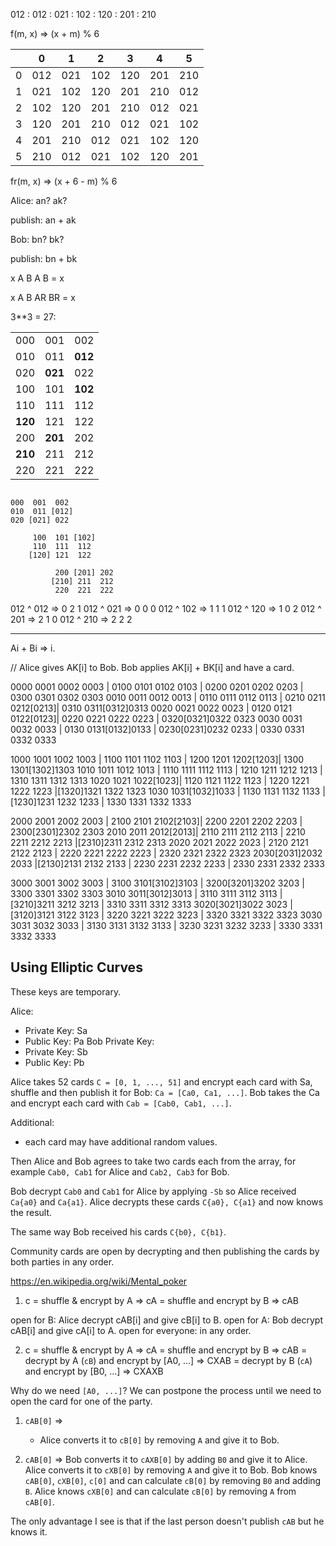 012 : 012
    : 021
    : 102
    : 120
    : 201
    : 210

f(m, x) => (x + m) % 6

| |  0|  1|  2|  3|  4|  5|
|-|---|---|---|---|---|---|
|0|012|021|102|120|201|210|
|1|021|102|120|201|210|012|
|2|102|120|201|210|012|021|
|3|120|201|210|012|021|102|
|4|201|210|012|021|102|120|
|5|210|012|021|102|120|201|

fr(m, x) => (x + 6 - m) % 6

Alice: an? ak?

publish: an + ak

Bob: bn? bk?

publish: bn + bk

x A B A B = x

x A B AR BR = x


3**3 = 27:

|        |       |       |
|--------|-------|-------|
|  000   |  001  |  002  |
|  010   |  011  |**012**|
|  020   |**021**|  022  |
|  100   |  101  |**102**|
|  110   |  111  |  112  |
|**120** |  121  |  122  |
|  200   |**201**|  202  |
|**210** |  211  |  212  |
|  220   |  221  |  222  |


```

000  001  002
010  011 [012]
020 [021] 022

     100  101 [102]
     110  111  112
    [120] 121  122

          200 [201] 202
         [210] 211  212
          220  221  222
```

012 ^ 012 => 0 2 1
012 ^ 021 => 0 0 0
012 ^ 102 => 1 1 1
012 ^ 120 => 1 0 2
012 ^ 201 => 2 1 0
012 ^ 210 => 2 2 2

----

Ai + Bi => i.

// Alice gives AK[i] to Bob. Bob applies AK[i] + BK[i] and have a card.

0000 0001 0002 0003 | 0100 0101 0102 0103 | 0200 0201 0202 0203 | 0300 0301 0302 0303
0010 0011 0012 0013 | 0110 0111 0112 0113 | 0210 0211 0212[0213]| 0310 0311[0312]0313
0020 0021 0022 0023 | 0120 0121 0122[0123]| 0220 0221 0222 0223 | 0320[0321]0322 0323
0030 0031 0032 0033 | 0130 0131[0132]0133 | 0230[0231]0232 0233 | 0330 0331 0332 0333

1000 1001 1002 1003 | 1100 1101 1102 1103 | 1200 1201 1202[1203]| 1300 1301[1302]1303
1010 1011 1012 1013 | 1110 1111 1112 1113 | 1210 1211 1212 1213 | 1310 1311 1312 1313
1020 1021 1022[1023]| 1120 1121 1122 1123 | 1220 1221 1222 1223 |[1320]1321 1322 1323
1030 1031[1032]1033 | 1130 1131 1132 1133 |[1230]1231 1232 1233 | 1330 1331 1332 1333

2000 2001 2002 2003 | 2100 2101 2102[2103]| 2200 2201 2202 2203 | 2300[2301]2302 2303
2010 2011 2012[2013]| 2110 2111 2112 2113 | 2210 2211 2212 2213 |[2310]2311 2312 2313
2020 2021 2022 2023 | 2120 2121 2122 2123 | 2220 2221 2222 2223 | 2320 2321 2322 2323
2030[2031]2032 2033 |[2130]2131 2132 2133 | 2230 2231 2232 2233 | 2330 2331 2332 2333

3000 3001 3002 3003 | 3100 3101[3102]3103 | 3200[3201]3202 3203 | 3300 3301 3302 3303
3010 3011[3012]3013 | 3110 3111 3112 3113 |[3210]3211 3212 3213 | 3310 3311 3312 3313
3020[3021]3022 3023 |[3120]3121 3122 3123 | 3220 3221 3222 3223 | 3320 3321 3322 3323
3030 3031 3032 3033 | 3130 3131 3132 3133 | 3230 3231 3232 3233 | 3330 3331 3332 3333

## Using Elliptic Curves

These keys are temporary.

Alice:
- Private Key: Sa
- Public Key: Pa
Bob Private Key:
- Private Key: Sb
- Public Key: Pb

Alice takes 52 cards `C = [0, 1, ..., 51]` and encrypt each card with Sa, shuffle and then publish it for Bob: `Ca = [Ca0, Ca1, ...]`.
Bob takes the Ca and encrypt each card with `Cab = [Cab0, Cab1, ...]`.

Additional:
- each card may have additional random values.

Then Alice and Bob agrees to take two cards each from the array, for example `Cab0, Cab1` for Alice and `Cab2, Cab3` for Bob.

Bob decrypt `Cab0` and `Cab1` for Alice by applying `-Sb` so Alice received `Ca{a0}` and `Ca{a1}`.
Alice decrypts these cards `C{a0}, C{a1}` and now knows the result.

The same way Bob received his cards `C{b0}, C{b1}`.

Community cards are open by decrypting and then publishing the cards by both parties in any order.

https://en.wikipedia.org/wiki/Mental_poker

1. c = shuffle & encrypt by A => cA
  = shuffle and encrypt by B => cAB

  open for B: Alice decrypt cAB[i] and give cB[i] to B.
  open for A: Bob decrypt cAB[i] and give cA[i] to A.
  open for everyone: in any order.

2. c = shuffle & encrypt by A   => cA
  = shuffle and encrypt by B => cAB
  = decrypt by A (`cB`) and encrypt by [A0, ...] => CXAB
  = decrypt by B (`cA`) and encrypt by [B0, ...] => CXAXB

Why do we need `[A0, ...]`? We can postpone the process until we need to open the card for one of the party.

1. `cAB[0]` =>
    - Alice converts it to `cB[0]` by removing `A` and give it to Bob.

2. `cAB[0]` =>
    Bob converts it to `cAXB[0]` by adding `B0` and give it to Alice.
    Alice converts it to `cXB[0]` by removing `A` and give it to Bob.
        Bob knows `cAB[0]`, `cXB[0]`, `c[0]` and can calculate `cB[0]` by removing `B0` and adding `B`.
        Alice knows `cXB[0]` and can calculate `cB[0]` by removing `A` from `cAB[0]`.

The only advantage I see is that if the last person doesn't publish `cAB` but he knows it.
